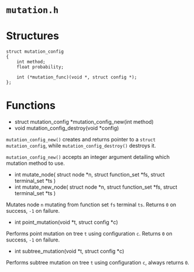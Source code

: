 # `mutation.h`

# Structures

    struct mutation_config
    {
        int method;
        float probability;

        int (*mutation_func)(void *, struct config *);
    };


# Functions
- struct mutation_config *mutation_config_new(int method)
- void mutation_config_destroy(void *config)

`mutation_config_new()` creates and returns pointer to a `struct
mutation_config`, while `mutation_config_destroy()` destroys it.

`mutation_config_new()` accepts an integer argument detailing which mutation
method to use.


- int mutate_node(
    struct node *n,
    struct function_set *fs,
    struct terminal_set *ts
  )
- int mutate_new_node(
    struct node *n,
    struct function_set *fs,
    struct terminal_set *ts
  )

Mutates node `n` mutating from function set `fs` terminal `ts`. Returns `0` on
success, `-1` on failure.


- int point_mutation(void *t, struct config *c)

Performs point mutation on tree `t` using configuration `c`. Returns `0` on
success, `-1` on failure.


- int subtree_mutation(void *t, struct config *c)

Performs subtree mutation on tree `t` using configuration `c`, always returns
`0`.
